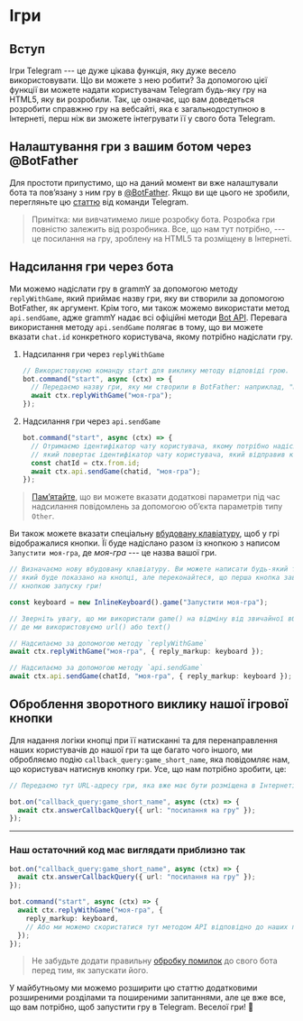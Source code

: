 # Ігри

## Вступ

Ігри Telegram --- це дуже цікава функція, яку дуже весело використовувати.
Що ви можете з нею робити?
За допомогою цієї функції ви можете надати користувачам Telegram будь-яку гру на HTML5, яку ви розробили.
Так, це означає, що вам доведеться розробити справжню гру на вебсайті, яка є загальнодоступною в Інтернеті, перш ніж ви зможете інтегрувати її у свого бота Telegram.

## Налаштування гри з вашим ботом через @BotFather

Для простоти припустимо, що на даний момент ви вже налаштували бота та повʼязану з ним гру в [@BotFather](https://t.me/BotFather).
Якщо ви ще цього не зробили, перегляньте цю [статтю](https://core.telegram.org/bots/games) від команди Telegram.

> Примітка: ми вивчатимемо лише розробку бота.
> Розробка гри повністю залежить від розробника.
> Все, що нам тут потрібно, --- це посилання на гру, зроблену на HTML5 та розміщену в Інтернеті.

## Надсилання гри через бота

Ми можемо надіслати гру в grammY за допомогою методу `replyWithGame`, який приймає назву гри, яку ви створили за допомогою BotFather, як аргумент.
Крім того, ми також можемо використати метод `api.sendGame`, адже grammY надає всі офіційні методи [Bot API](https://core.telegram.org/bots/api).
Перевага використання методу `api.sendGame` полягає в тому, що ви можете вказати `chat.id` конкретного користувача, якому потрібно надіслати гру.

1. Надсилання гри через `replyWithGame`

   ```ts
   // Використовуємо команду start для виклику методу відповіді грою.
   bot.command("start", async (ctx) => {
     // Передаємо назву гри, яку ми створили в BotFather: наприклад, "моя-гра".
     await ctx.replyWithGame("моя-гра");
   });
   ```

2. Надсилання гри через `api.sendGame`

   ```ts
   bot.command("start", async (ctx) => {
     // Отримаємо ідентифікатор чату користувача, якому потрібно надіслати гру, за допомогою `ctx.from.id`,
     // який повертає ідентифікатор чату користувача, який відправив команду start.
     const chatId = ctx.from.id;
     await ctx.api.sendGame(chatid, "моя-гра");
   });
   ```

> [Памʼятайте](./basics#надсилання-повідомлень), що ви можете вказати додаткові параметри під час надсилання повідомлень за допомогою обʼєкта параметрів типу `Other`.

Ви також можете вказати спеціальну [вбудовану клавіатуру](../plugins/keyboard#вбудовані-клавіатури), щоб у грі відображалися кнопки.
Її буде надіслано разом із кнопкою з написом `Запустити моя-гра`, де _моя-гра_ --- це назва вашої гри.

```ts
// Визначаємо нову вбудовану клавіатуру. Ви можете написати будь-який текст,
// який буде показано на кнопці, але переконайтеся, що перша кнопка завжди є
// кнопкою запуску гри!

const keyboard = new InlineKeyboard().game("Запустити моя-гра");

// Зверніть увагу, що ми використали game() на відміну від звичайної вбудованої клавіатури
// де ми використовуємо url() або text()

// Надсилаємо за допомогою методу `replyWithGame`
await ctx.replyWithGame("моя-гра", { reply_markup: keyboard });

// Надсилаємо за допомогою методу `api.sendGame`
await ctx.api.sendGame(chatId, "моя-гра", { reply_markup: keyboard });
```

## Оброблення зворотного виклику нашої ігрової кнопки

Для надання логіки кнопці при її натисканні та для перенаправлення наших користувачів до нашої гри та ще багато чого іншого, ми обробляємо подію `callback_query:game_short_name`, яка повідомляє нам, що користувач натиснув кнопку гри.
Усе, що нам потрібно зробити, це:

```ts
// Передаємо тут URL-адресу гри, яка вже має бути розміщена в Інтернеті.

bot.on("callback_query:game_short_name", async (ctx) => {
  await ctx.answerCallbackQuery({ url: "посилання на гру" });
});
```

---

### Наш остаточний код має виглядати приблизно так

```ts
bot.on("callback_query:game_short_name", async (ctx) => {
  await ctx.answerCallbackQuery({ url: "посилання на гру" });
});

bot.command("start", async (ctx) => {
  await ctx.replyWithGame("моя-гра", {
    reply_markup: keyboard,
    // Або ми можемо скористатися тут методом API відповідно до наших потреб.
  });
});
```

> Не забудьте додати правильну [обробку помилок](./errors) до свого бота перед тим, як запускати його.

У майбутньому ми можемо розширити цю статтю додатковими розширеними розділами та поширеними запитаннями, але це вже все, що вам потрібно, щоб запустити гру в Telegram.
Веселої гри! :space_invader:
